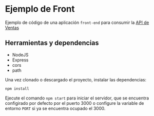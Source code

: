 # Ejemplo de Front

Ejemplo de código de una aplicación `front-end` para consumir la [API de Ventas](https://github.com/jairoArh/APIRestBills)

## Herramientas y dependencias

- NodeJS
- Express
- cors
- path

Una vez clonado o descargado el proyecto, instalar las dependencias:

```bash
npm install
```

Ejecute el comando `npm start` para iniciar el servidor, que se encuentra configirado por defecto por el puerto 3000 o configure la variable de entorno `PORT` si ya se encuentra ocupado el 3000.